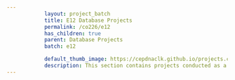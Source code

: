 ```yaml
---
            layout: project_batch
            title: E12 Database Projects
            permalink: /co226/e12
            has_children: true
            parent: Database Projects
            batch: e12

            default_thumb_image: https://cepdnaclk.github.io/projects.ce.pdn.ac.lk/data/categories/co226/thumbnail.jpg
            description: This section contains projects conducted as a partial requirement to complete the course CO226 - Database Systems. Usually, these projects are conducted by groups of 3 students. The course focuses on database systems and students are required to develop a database management system for the project
---
```

